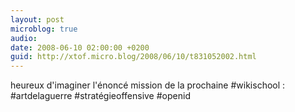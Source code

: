 ```yaml
---
layout: post
microblog: true
audio: 
date: 2008-06-10 02:00:00 +0200
guid: http://xtof.micro.blog/2008/06/10/t831052002.html
---
```

heureux d'imaginer l'énoncé mission de la prochaine #wikischool :  #artdelaguerre #stratégieoffensive #openid
